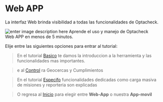 
# Web APP

La interfaz Web brinda visibilidad a todas las funcionalidades de Optacheck. 

![enter image description here](https://hook-docs.s3.amazonaws.com/images/collage1.png)
Aprende el uso y manejo de Optacheck Web APP en menos de 5 minutos. 

Elije entre las siguientes opciones para entrar al tutorial:
> En el tutorial [Basico](/v1/web-app/basico/introduccion.html) te damos la introduccion a la herramienta y las funcionalidades mas importantes. 

>  e al [Control](https://stace.o/) ra Geocercas y Cumplimientos 

 > En el tutorial [Especifo](https://stackedit.io/) funcionalidades dedicadas como carga masiva de misiones y reporteria son explicadas

> O regresa al [Inicio](https://docs.optacheck.com/v1/) para elegir entre **Web-App** o nuestra **App-movil**

<!--stackedit_data:
eyJoaXN0b3J5IjpbMjEyODEyNTg4MCwtOTU3NDQxODc4LC0xNj
g4MzMxOTAsMTM1MDgyMzgyNywtMTUxODM5NDIzMF19
-->